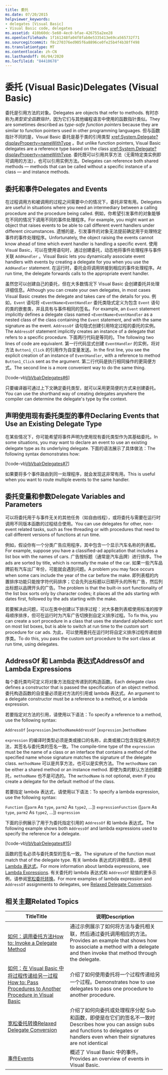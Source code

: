 ```yaml
---
title: 委托
ms.date: 07/20/2015
helpviewer_keywords:
- delegates [Visual Basic]
- Visual Basic code, delegates
ms.assetid: 410b60dc-5e60-4ec0-bfae-426755a2ee28
ms.openlocfilehash: 1f161248fa04f8fab0e5335413e69ca565732f71
ms.sourcegitcommit: f8c270376ed905f6a8896ce0fe25b4f4b38ff498
ms.translationtype: MT
ms.contentlocale: zh-CN
ms.lasthandoff: 06/04/2020
ms.locfileid: "84410678"
---
```

# <a name="delegates-visual-basic"></a><span data-ttu-id="a86b3-102">委托 (Visual Basic)</span><span class="sxs-lookup"><span data-stu-id="a86b3-102">Delegates (Visual Basic)</span></span>

<span data-ttu-id="a86b3-103">委托是引用方法的对象。</span><span class="sxs-lookup"><span data-stu-id="a86b3-103">Delegates are objects that refer to methods.</span></span> <span data-ttu-id="a86b3-104">有时亦称为*类型安全函数指针*，因为它们与其他编程语言中使用的函数指针类似。</span><span class="sxs-lookup"><span data-stu-id="a86b3-104">They are sometimes described as *type-safe function pointers* because they are similar to function pointers used in other programming languages.</span></span> <span data-ttu-id="a86b3-105">但与函数指针不同的是，Visual Basic 委托是基于类的引用类型 <xref:System.Delegate?displayProperty=nameWithType> 。</span><span class="sxs-lookup"><span data-stu-id="a86b3-105">But unlike function pointers, Visual Basic delegates are a reference type based on the class <xref:System.Delegate?displayProperty=nameWithType>.</span></span> <span data-ttu-id="a86b3-106">委托既可以引用共享方法（无需特定类实例即可调用的方法），也可以引用实例方法。</span><span class="sxs-lookup"><span data-stu-id="a86b3-106">Delegates can reference both shared methods — methods that can be called without a specific instance of a class — and instance methods.</span></span>

## <a name="delegates-and-events"></a><span data-ttu-id="a86b3-107">委托和事件</span><span class="sxs-lookup"><span data-stu-id="a86b3-107">Delegates and Events</span></span>

<span data-ttu-id="a86b3-108">在过程调用方和被调用的过程之间需要中介的情况下，委托非常有用。</span><span class="sxs-lookup"><span data-stu-id="a86b3-108">Delegates are useful in situations where you need an intermediary between a calling procedure and the procedure being called.</span></span> <span data-ttu-id="a86b3-109">例如，你希望引发事件的对象能够在不同的情况下调用不同的事件处理程序。</span><span class="sxs-lookup"><span data-stu-id="a86b3-109">For example, you might want an object that raises events to be able to call different event handlers under different circumstances.</span></span> <span data-ttu-id="a86b3-110">遗憾的是，引发事件的对象无法提前确定用于处理特定事件的事件处理程序。</span><span class="sxs-lookup"><span data-stu-id="a86b3-110">Unfortunately, the object raising the events cannot know ahead of time which event handler is handling a specific event.</span></span> <span data-ttu-id="a86b3-111">使用 Visual Basic，可以在使用语句时，通过创建委托，动态地将事件处理程序与事件关联 `AddHandler` 。</span><span class="sxs-lookup"><span data-stu-id="a86b3-111">Visual Basic lets you dynamically associate event handlers with events by creating a delegate for you when you use the `AddHandler` statement.</span></span> <span data-ttu-id="a86b3-112">在运行时，委托会将调用转接到相应的事件处理程序。</span><span class="sxs-lookup"><span data-stu-id="a86b3-112">At run time, the delegate forwards calls to the appropriate event handler.</span></span>

<span data-ttu-id="a86b3-113">虽然您可以创建自己的委托，但在大多数情况下 Visual Basic 会创建委托并处理详细信息。</span><span class="sxs-lookup"><span data-stu-id="a86b3-113">Although you can create your own delegates, in most cases Visual Basic creates the delegate and takes care of the details for you.</span></span> <span data-ttu-id="a86b3-114">例如，`Event` 语句将 `<EventName>EventHandler` 委托类隐式定义为包含 `Event` 语句的类的嵌套类，并且具有与事件相同的签名。</span><span class="sxs-lookup"><span data-stu-id="a86b3-114">For example, an `Event` statement implicitly defines a delegate class named `<EventName>EventHandler` as a nested class of the class containing the `Event` statement, and with the same signature as the event.</span></span> <span data-ttu-id="a86b3-115">`AddressOf` 语句隐式创建引用特定过程的委托的实例。</span><span class="sxs-lookup"><span data-stu-id="a86b3-115">The `AddressOf` statement implicitly creates an instance of a delegate that refers to a specific procedure.</span></span> <span data-ttu-id="a86b3-116">下面两行代码是等同的。</span><span class="sxs-lookup"><span data-stu-id="a86b3-116">The following two lines of code are equivalent.</span></span> <span data-ttu-id="a86b3-117">第一行代码显式创建 `EventHandler` 的实例，将对方法 `Button1_Click` 的引用作为自变量发送。</span><span class="sxs-lookup"><span data-stu-id="a86b3-117">In the first line, you see the explicit creation of an instance of `EventHandler`, with a reference to method `Button1_Click` sent as the argument.</span></span> <span data-ttu-id="a86b3-118">第二行代码是执行相同操作的更简便方式。</span><span class="sxs-lookup"><span data-stu-id="a86b3-118">The second line is a more convenient way to do the same thing.</span></span>

[!code-vb[VbVbalrDelegates#6](~/samples/snippets/visualbasic/VS_Snippets_VBCSharp/VbVbalrDelegates/VB/Class1.vb#6)]

<span data-ttu-id="a86b3-119">只要编译器可通过上下文确定委托类型，就可以采用更简便的方式来创建委托。</span><span class="sxs-lookup"><span data-stu-id="a86b3-119">You can use the shorthand way of creating delegates anywhere the compiler can determine the delegate's type by the context.</span></span>

## <a name="declaring-events-that-use-an-existing-delegate-type"></a><span data-ttu-id="a86b3-120">声明使用现有委托类型的事件</span><span class="sxs-lookup"><span data-stu-id="a86b3-120">Declaring Events that Use an Existing Delegate Type</span></span>

<span data-ttu-id="a86b3-121">在某些情况下，你可能希望将事件声明为使用现有委托类型作为其基础委托。</span><span class="sxs-lookup"><span data-stu-id="a86b3-121">In some situations, you may want to declare an event to use an existing delegate type as its underlying delegate.</span></span> <span data-ttu-id="a86b3-122">下面的语法展示了具体做法：</span><span class="sxs-lookup"><span data-stu-id="a86b3-122">The following syntax demonstrates how:</span></span>

[!code-vb[VbVbalrDelegates#7](~/samples/snippets/visualbasic/VS_Snippets_VBCSharp/VbVbalrDelegates/VB/Class1.vb#7)]

<span data-ttu-id="a86b3-123">如果要将多个事件路由到同一处理程序，就会发现这非常有用。</span><span class="sxs-lookup"><span data-stu-id="a86b3-123">This is useful when you want to route multiple events to the same handler.</span></span>

## <a name="delegate-variables-and-parameters"></a><span data-ttu-id="a86b3-124">委托变量和参数</span><span class="sxs-lookup"><span data-stu-id="a86b3-124">Delegate Variables and Parameters</span></span>

<span data-ttu-id="a86b3-125">可以将委托用于与事件无关的其他任务（如自由线程），或将委托与需要在运行时调用不同版本函数的过程结合使用。</span><span class="sxs-lookup"><span data-stu-id="a86b3-125">You can use delegates for other, non-event related tasks, such as free threading or with procedures that need to call different versions of functions at run time.</span></span>

<span data-ttu-id="a86b3-126">例如，假设你有一个分类广告应用程序，其中包含一个显示汽车名称的列表框。</span><span class="sxs-lookup"><span data-stu-id="a86b3-126">For example, suppose you have a classified-ad application that includes a list box with the names of cars.</span></span> <span data-ttu-id="a86b3-127">广告按标题（通常是汽车品牌）进行排序。</span><span class="sxs-lookup"><span data-stu-id="a86b3-127">The ads are sorted by title, which is normally the make of the car.</span></span> <span data-ttu-id="a86b3-128">如果一些汽车品牌前有汽车出厂年份，可能就会遇到问题。</span><span class="sxs-lookup"><span data-stu-id="a86b3-128">A problem you may face occurs when some cars include the year of the car before the make.</span></span> <span data-ttu-id="a86b3-129">即列表框的内置排序功能只能按字符代码排序；它会先列出标题以日期开头的所有广告，然后列出标题以品牌开头的广告。</span><span class="sxs-lookup"><span data-stu-id="a86b3-129">The problem is that the built-in sort functionality of the list box sorts only by character codes; it places all the ads starting with dates first, followed by the ads starting with the make.</span></span>

<span data-ttu-id="a86b3-130">若要解决此问题，可以在类中创建以下排序过程：对大多数列表框使用标准的按字母顺序排序，但可在运行时为汽车广告切换到自定义排序过程。</span><span class="sxs-lookup"><span data-stu-id="a86b3-130">To fix this, you can create a sort procedure in a class that uses the standard alphabetic sort on most list boxes, but is able to switch at run time to the custom sort procedure for car ads.</span></span> <span data-ttu-id="a86b3-131">为此，可以使用委托在运行时将自定义排序过程传递给排序类。</span><span class="sxs-lookup"><span data-stu-id="a86b3-131">To do this, you pass the custom sort procedure to the sort class at run time, using delegates.</span></span>

## <a name="addressof-and-lambda-expressions"></a><span data-ttu-id="a86b3-132">AddressOf 和 Lambda 表达式</span><span class="sxs-lookup"><span data-stu-id="a86b3-132">AddressOf and Lambda Expressions</span></span>

<span data-ttu-id="a86b3-133">每个委托类均可定义将对象方法指定传递到的构造函数。</span><span class="sxs-lookup"><span data-stu-id="a86b3-133">Each delegate class defines a constructor that is passed the specification of an object method.</span></span> <span data-ttu-id="a86b3-134">委托构造函数的自变量必须是对方法的引用或 lambda 表达式。</span><span class="sxs-lookup"><span data-stu-id="a86b3-134">An argument to a delegate constructor must be a reference to a method, or a lambda expression.</span></span>

<span data-ttu-id="a86b3-135">若要指定对方法的引用，请使用以下语法：</span><span class="sxs-lookup"><span data-stu-id="a86b3-135">To specify a reference to a method, use the following syntax:</span></span>

<span data-ttu-id="a86b3-136">`AddressOf` [`expression`.]`methodName`</span><span class="sxs-lookup"><span data-stu-id="a86b3-136">`AddressOf` [`expression`.]`methodName`</span></span>

<span data-ttu-id="a86b3-137">`expression` 的编译时类型必须是类或接口的名称，此类或接口包含指定名称的方法，其签名与委托类的签名一致。</span><span class="sxs-lookup"><span data-stu-id="a86b3-137">The compile-time type of the `expression` must be the name of a class or an interface that contains a method of the specified name whose signature matches the signature of the delegate class.</span></span> <span data-ttu-id="a86b3-138">`methodName` 可以是共享方法，也可以是实例方法。</span><span class="sxs-lookup"><span data-stu-id="a86b3-138">The `methodName` can be either a shared method or an instance method.</span></span> <span data-ttu-id="a86b3-139">即使为类的默认方法创建委托，`methodName` 也不是可选的。</span><span class="sxs-lookup"><span data-stu-id="a86b3-139">The `methodName` is not optional, even if you create a delegate for the default method of the class.</span></span>

<span data-ttu-id="a86b3-140">若要指定 lambda 表达式，请使用以下语法：</span><span class="sxs-lookup"><span data-stu-id="a86b3-140">To specify a lambda expression, use the following syntax:</span></span>

<span data-ttu-id="a86b3-141">`Function` ([`parm` As `type`, `parm2` As `type2`, ...]) `expression`</span><span class="sxs-lookup"><span data-stu-id="a86b3-141">`Function` ([`parm` As `type`, `parm2` As `type2`, ...]) `expression`</span></span>

<span data-ttu-id="a86b3-142">下面的示例展示了用于为委托指定引用的 `AddressOf` 和 lambda 表达式。</span><span class="sxs-lookup"><span data-stu-id="a86b3-142">The following example shows both `AddressOf` and lambda expressions used to specify the reference for a delegate.</span></span>

[!code-vb[VbVbalrDelegates#15](~/samples/snippets/visualbasic/VS_Snippets_VBCSharp/VbVbalrDelegates/VB/Class2.vb#15)]

<span data-ttu-id="a86b3-143">函数的签名必须与委托类型的签名一致。</span><span class="sxs-lookup"><span data-stu-id="a86b3-143">The signature of the function must match that of the delegate type.</span></span> <span data-ttu-id="a86b3-144">有关 lambda 表达式的详细信息，请参阅[Lambda 表达式](../procedures/lambda-expressions.md)。</span><span class="sxs-lookup"><span data-stu-id="a86b3-144">For more information about lambda expressions, see [Lambda Expressions](../procedures/lambda-expressions.md).</span></span> <span data-ttu-id="a86b3-145">有关委托的 lambda 表达式和 `AddressOf` 赋值的更多示例，请参阅[宽松委托转换](relaxed-delegate-conversion.md)。</span><span class="sxs-lookup"><span data-stu-id="a86b3-145">For more examples of lambda expression and `AddressOf` assignments to delegates, see [Relaxed Delegate Conversion](relaxed-delegate-conversion.md).</span></span>

## <a name="related-topics"></a><span data-ttu-id="a86b3-146">相关主题</span><span class="sxs-lookup"><span data-stu-id="a86b3-146">Related Topics</span></span>

|<span data-ttu-id="a86b3-147">Title</span><span class="sxs-lookup"><span data-stu-id="a86b3-147">Title</span></span>|<span data-ttu-id="a86b3-148">说明</span><span class="sxs-lookup"><span data-stu-id="a86b3-148">Description</span></span>|
|-----------|-----------------|
|[<span data-ttu-id="a86b3-149">如何：调用委托方法</span><span class="sxs-lookup"><span data-stu-id="a86b3-149">How to: Invoke a Delegate Method</span></span>](how-to-invoke-a-delegate-method.md)|<span data-ttu-id="a86b3-150">通过示例展示了如何将方法与委托相关联，然后通过委托调用相应的方法。</span><span class="sxs-lookup"><span data-stu-id="a86b3-150">Provides an example that shows how to associate a method with a delegate and then invoke that method through the delegate.</span></span>|
|[<span data-ttu-id="a86b3-151">如何：在 Visual Basic 中将过程传递给另一过程</span><span class="sxs-lookup"><span data-stu-id="a86b3-151">How to: Pass Procedures to Another Procedure in Visual Basic</span></span>](how-to-pass-procedures-to-another-procedure.md)|<span data-ttu-id="a86b3-152">介绍了如何使用委托将一个过程传递给另一个过程。</span><span class="sxs-lookup"><span data-stu-id="a86b3-152">Demonstrates how to use delegates to pass one procedure to another procedure.</span></span>|
|[<span data-ttu-id="a86b3-153">宽松委托转换</span><span class="sxs-lookup"><span data-stu-id="a86b3-153">Relaxed Delegate Conversion</span></span>](relaxed-delegate-conversion.md)|<span data-ttu-id="a86b3-154">介绍了如何向委托或处理程序分配 Sub 和函数，即使是在它们的签名不一致时</span><span class="sxs-lookup"><span data-stu-id="a86b3-154">Describes how you can assign subs and functions to delegates or handlers even when their signatures are not identical</span></span>|
|[<span data-ttu-id="a86b3-155">事件</span><span class="sxs-lookup"><span data-stu-id="a86b3-155">Events</span></span>](../events/index.md)|<span data-ttu-id="a86b3-156">概述了 Visual Basic 中的事件。</span><span class="sxs-lookup"><span data-stu-id="a86b3-156">Provides an overview of events in Visual Basic.</span></span>|
